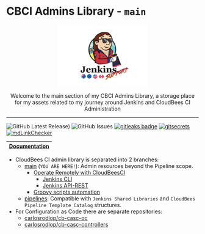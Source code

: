 # CBCI Admins Library - `main`

<p align="center">
  <img alt="terraform-icon" src="img/baywatch/Jenkins_Support_Baywatch_flags.png" height="160" />
  <p align="center">Welcome to the main section of my CBCI Admins Library, a storage place for my assets related to my journey around Jenkins and CloudBees CI Administration</p>
</p>

---

![GitHub Latest Release)](https://img.shields.io/github/v/release/carlosrodlop/cbci.jenkins-lib?logo=github) ![GitHub Issues](https://img.shields.io/github/issues/carlosrodlop/cbci.jenkins-lib?logo=github) [![gitleaks badge](https://img.shields.io/badge/protected%20by-gitleaks-blue)](https://github.com/zricethezav/gitleaks#pre-commit) [![gitsecrets](https://img.shields.io/badge/protected%20by-gitsecrets-blue)](https://github.com/awslabs/git-secrets) [![mdLinkChecker](https://github.com/carlosrodlop/cbci.jenkins-lib/actions/workflows/mdLinkChecker.yml/badge.svg)](https://github.com/carlosrodlop/cbci.jenkins-lib/actions/workflows/mdLinkChecker.yml)

| [Documentation](https://github.com/carlosrodlop/carlosrodlop-docs/tree/main/cloudbees) |
| ------------- |

- CloudBees CI admin library is separated into 2 branches:
  - [main](https://github.com/carlosrodlop/cbci.jenkins-libs/tree/main) (`YOU ARE HERE!`): Admin resources beyond the Pipeline scope.
    - [Operate Remotely with CloudBeesCI](remote)
      - [Jenkins CLI](remote/cli)
      - [Jenkins API-REST](remote/rest-api)
    - [Groovy scripts automation](src/script)
  - [pipelines](https://github.com/carlosrodlop/cbci.jenkins-libs/tree/pipelines): Compatible with `Jenkins Shared Libraries` and `CloudBees Pipeline Template Catalog` structures.
- For Configuration as Code there are separate repositories:
  - [carlosrodlop/cb-casc-oc](https://github.com/carlosrodlop/cb-casc-oc)
  - [carlosrodlop/cb-casc-controllers](https://github.com/carlosrodlop/cb-casc-controllers)
